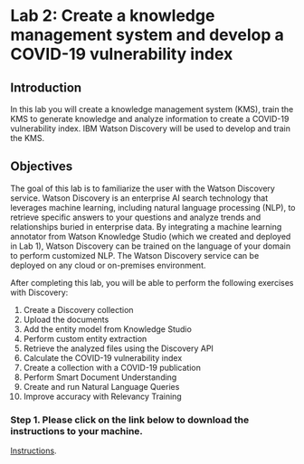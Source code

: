 # Lab 2: Create a knowledge management system and develop a COVID-19 vulnerability index
## Introduction
In this lab you will create a knowledge management system (KMS), train the KMS to generate knowledge and analyze information to create a COVID-19 vulnerability index. IBM Watson Discovery will be used to develop and train the KMS.

## Objectives
The goal of this lab is to familiarize the user with the Watson Discovery service. Watson Discovery is an enterprise AI search technology that leverages machine learning, including natural language processing (NLP), to retrieve specific answers to your questions and analyze trends and relationships buried in enterprise data. By integrating a machine learning annotator from Watson Knowledge Studio (which we created and deployed in Lab 1), Watson Discovery can be trained on the language of your domain to perform customized NLP. The Watson Discovery service can be deployed on any cloud or on-premises environment.

After completing this lab, you will be able to perform the following exercises with Discovery:
1.	Create a Discovery collection
2.	Upload the documents
3.	Add the entity model from Knowledge Studio
4.	Perform custom entity extraction
5.	Retrieve the analyzed files using the Discovery API
6.	Calculate the COVID-19 vulnerability index
7.	Create a collection with a COVID-19 publication
8.	Perform Smart Document Understanding
9.	Create and run Natural Language Queries
10.	Improve accuracy with Relevancy Training

### Step 1.  Please click on the link below to download the instructions to your machine.

[Instructions](https://github.com/bleonardb3/AI_POT_06-11-2020/raw/master/Lab-2/Lab%202%20-%20Watson%20Discovery.pdf).

